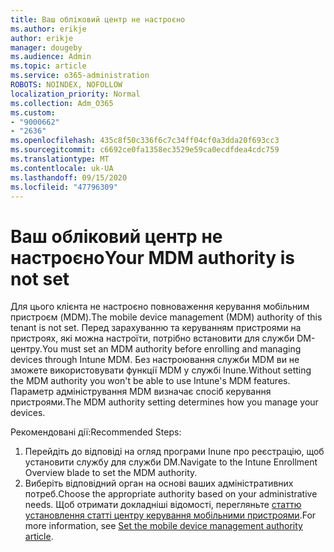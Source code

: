 ```yaml
---
title: Ваш обліковий центр не настроєно
ms.author: erikje
author: erikje
manager: dougeby
ms.audience: Admin
ms.topic: article
ms.service: o365-administration
ROBOTS: NOINDEX, NOFOLLOW
localization_priority: Normal
ms.collection: Adm_O365
ms.custom:
- "9000662"
- "2636"
ms.openlocfilehash: 435c8f50c336f6c7c34ff04cf0a3dda20f693cc3
ms.sourcegitcommit: c6692ce0fa1358ec3529e59ca0ecdfdea4cdc759
ms.translationtype: MT
ms.contentlocale: uk-UA
ms.lasthandoff: 09/15/2020
ms.locfileid: "47796309"
---
```

# <a name="your-mdm-authority-is-not-set"></a><span data-ttu-id="38815-102">Ваш обліковий центр не настроєно</span><span class="sxs-lookup"><span data-stu-id="38815-102">Your MDM authority is not set</span></span>

<span data-ttu-id="38815-103">Для цього клієнта не настроєно повноваження керування мобільним пристроєм (MDM).</span><span class="sxs-lookup"><span data-stu-id="38815-103">The mobile device management (MDM) authority of this tenant is not set.</span></span> <span data-ttu-id="38815-104">Перед зарахуванню та керуванням пристроями на пристроях, які можна настроїти, потрібно встановити для служби DM-центру.</span><span class="sxs-lookup"><span data-stu-id="38815-104">You must set an MDM authority before enrolling and managing devices through Intune MDM.</span></span> <span data-ttu-id="38815-105">Без настроювання служби MDM ви не зможете використовувати функції MDM у службі Inune.</span><span class="sxs-lookup"><span data-stu-id="38815-105">Without setting the MDM authority you won't be able to use Intune's MDM features.</span></span> <span data-ttu-id="38815-106">Параметр адміністрування MDM визначає спосіб керування пристроями.</span><span class="sxs-lookup"><span data-stu-id="38815-106">The MDM authority setting determines how you manage your devices.</span></span>

<span data-ttu-id="38815-107">Рекомендовані дії:</span><span class="sxs-lookup"><span data-stu-id="38815-107">Recommended Steps:</span></span>
1. <span data-ttu-id="38815-108">Перейдіть до відповіді на огляд програми Inune про реєстрацію, щоб установити службу для служби DM.</span><span class="sxs-lookup"><span data-stu-id="38815-108">Navigate to the Intune Enrollment Overview blade to set the MDM authority.</span></span>
2. <span data-ttu-id="38815-109">Виберіть відповідний орган на основі ваших адміністративних потреб.</span><span class="sxs-lookup"><span data-stu-id="38815-109">Choose the appropriate authority based on your administrative needs.</span></span> <span data-ttu-id="38815-110">Щоб отримати докладніші відомості, перегляньте [статтю установлення статті центру керування мобільними пристроями](https://docs.microsoft.com/intune/mdm-authority-set).</span><span class="sxs-lookup"><span data-stu-id="38815-110">For more information, see [Set the mobile device management authority article](https://docs.microsoft.com/intune/mdm-authority-set).</span></span>
